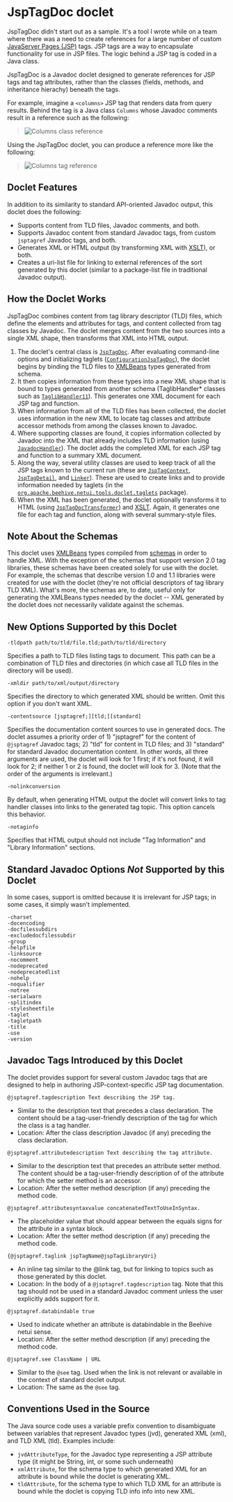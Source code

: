 # JspTagDoc doclet

JspTagDoc didn't start out as a sample. It's a tool I wrote while on a team where there was a need to create references for a large number of custom [JavaServer Pages (JSP)](https://en.wikipedia.org/wiki/JavaServer_Pages) tags. JSP tags are a way to encapsulate functionality for use in JSP files. The logic behind a JSP tag is coded in a Java class.

JspTagDoc is a Javadoc doclet designed to generate references for JSP tags and tag attributes, rather than the classes (fields, methods, and inheritance hierachy) beneath the tags.

For example, imagine a `<columns>` JSP tag that renders data from query results. Behind the tag is a Java class `Columns` whose Javadoc comments result in a reference such as the following:

> ![Columns class reference](images/columns-classref.png)

Using the JspTagDoc doclet, you can produce a reference more like the following:

> ![Columns tag reference](images/columns-jsptagref.png)

## Doclet Features

In addition to its similarity to standard API-oriented Javadoc output, this doclet does the following:

- Supports content from TLD files, Javadoc comments, and both.
- Supports Javadoc content from standard Javadoc tags, from custom `jsptagref` Javadoc tags, and both.
- Generates XML or HTML output (by transforming XML with [XSLT](xslt/)), or both.
- Creates a uri-list file for linking to external references of the sort generated by this doclet (similar to a package-list file in traditional Javadoc output).

## How the Doclet Works

JspTagDoc combines content from tag library descriptor (TLD) files, which define the elements and attributes for tags, and content collected from tag classes by Javadoc. The doclet merges content from the two sources into a single XML shape, then transforms that XML into HTML output.

1. The doclet's central class is [`JspTagDoc`](src/org/apache/beehive/netui/tools/doclet/jsptagref/JspTagDoc.java). After evaluating command-line options and initializing taglets ([`ConfigurationJspTagDoc`](src/org/apache/beehive/netui/tools/doclet/jsptagref/ConfigurationJspTagDoc.java)), the doclet begins by binding the TLD files to [XMLBeans]() types generated from schema.
2. It then copies information from these types into a new XML shape that is bound to types generated from another schema (TaglibHandler* classes such as [`TaglibHandler11`](src/org/apache/beehive/netui/tools/doclet/jsptagref/TaglibHandler11.java)). This generates one XML document for each JSP tag and function.
3. When information from all of the TLD files has been collected, the doclet uses information in the new XML to locate tag classes and attribute accessor methods from among the classes known to Javadoc.
4. Where supporting classes are found, it copies information collected by Javadoc into the XML that already includes TLD information (using [`JavadocHandler`](src/org/apache/beehive/netui/tools/doclet/jsptagref/JavadocHandler.java)). The doclet adds the completed XML for each JSP tag and function to a summary XML document.
5. Along the way, several utility classes are used to keep track of all the JSP tags known to the current run (these are [`JspTagContext`](src/org/apache/beehive/netui/tools/doclet/jsptagref/JspTagContext.java), [`JspTagDetail`](src/org/apache/beehive/netui/tools/doclet/jsptagref/JspTagDetail.java), and [`Linker`](src/org/apache/beehive/netui/tools/doclet/jsptagref/Linker.java)). These are used to create links and to provide information needed by taglets (in the [`org.apache.beehive.netui.tools.doclet.taglets`](src/org/apache/beehive/netui/tools/doclet/taglets/) package).
6. When the XML has been generated, the doclet optionally transforms it to HTML (using [`JspTagDocTransformer`](src/org/apache/beehive/netui/tools/doclet/jsptagref/JspTagDocTransformer.java)) and [XSLT](xslt/). Again, it generates one file for each tag and function, along with several summary-style files.

## Note About the Schemas

This doclet uses [XMLBeans](https://xmlbeans.apache.org/index.html) types compiled from [schemas](schema/) in order to handle XML. With the exception of the schemas that support version 2.0 tag libraries, these schemas have been created solely for use with the doclet. For example, the schemas that describe version 1.0 and 1.1 libraries were created for use with the doclet (they're not official descriptors of tag library TLD XML). What's more, the schemas are, to date, useful only for generating the XMLBeans types needed by the doclet -- XML generated by the doclet does not necessarily validate against the schemas.

## New Options Supported by this Doclet

`-tldpath path/to/tld/file.tld;path/to/tld/directory`

Specifies a path to TLD files listing tags to document.
This path can be a combination of TLD files and directories (in which
case all TLD files in the directory will be used).

`-xmldir path/to/xml/output/directory`

Specifies the directory to which generated XML should be
written. Omit this option if you don't want XML.

`-contentsource [jsptagref;][tld;][standard]`

Specifies the documentation content sources to use in 
generated docs. The doclet assumes a priority order of 1) "jsptagref" for
the content of `@jsptagref` Javadoc tags; 2) "tld" for content in TLD
files; and 3) "standard" for standard Javadoc documentation content. In 
other words, all three arguments are used, the doclet will look for 1 first;
if it's not found, it will look for 2; if neither 1 or 2 is found, the 
doclet will look for 3. (Note that the order of the arguments is irrelevant.)

`-nolinkconversion`

By default, when generating HTML output the doclet will 
convert links to tag handler classes into links to the generated tag topic.
This option cancels this behavior.
  
`-notaginfo`

Specifies that HTML output should not include "Tag Information"
and "Library Information" sections.

## Standard Javadoc Options *Not* Supported by this Doclet

In some cases, support is omitted because it is irrelevant for JSP tags; in some cases, it simply wasn't implemented.

```
-charset
-docencoding
-docfilessubdirs
-excludedocfilessubdir
-group
-helpfile
-linksource
-nocomment
-nodeprecated
-nodeprecatedlist
-nohelp
-noqualifier
-notree
-serialwarn
-splitindex
-stylesheetfile
-taglet
-tagletpath
-title
-use
-version
```

## Javadoc Tags Introduced by this Doclet

The doclet provides support for several custom Javadoc tags that are designed
to help in authoring JSP-context-specific JSP tag documentation. 

`@jsptagref.tagdescription Text describing the JSP tag.`

- Similar to the description text that precedes a class declaration. The content should be a tag-user-friendly description of  the tag for which the class is a tag handler.
- Location: After the class description Javadoc (if any) preceding the class declaration.

`@jsptagref.attributedescription Text describing the tag attribute.`

- Similar to the description text that precedes an attribute setter method. The content should be a tag-user-friendly description of of the attribute for which the setter method is an accessor.
- Location: After the setter method description (if any) preceding the method code.

`@jsptagref.attributesyntaxvalue concatenatedTextToUseInSyntax.`

- The placeholder value that should appear between the equals signs for the attribute in a syntax block.
- Location: After the setter method description (if any) preceding the method code.

`{@jsptagref.taglink jspTagName@jspTagLibraryUri}`

- An inline tag similar to the @link tag, but for linking to topics such as those generated by this doclet. 
- Location: In the body of a `@jsptagref.tagdescription` tag. Note that this tag should not be used in a standard Javadoc comment unless the user explicitly adds support for it.
 
`@jsptagref.databindable true`

- Used to indicate whether an attribute is databindable in the Beehive netui sense.
- Location: After the setter method description (if any) preceding the method code.

`@jsptagref.see ClassName | URL`

- Similar to the `@see` tag. Used when the link is not relevant or available in the context of standard doclet output.
- Location: The same as the `@see` tag. 

## Conventions Used in the Source

The Java source code uses a variable prefix convention to disambiguate between variables that represent Javadoc types (jvd), generated XML (xml), and TLD XML (tld). Examples include:

- `jvdAttributeType`, for the Javadoc type representing a JSP attribute type (it might be String, int, or some such underneath)
- `xmlAttribute`, for the schema type to which generated XML for an attribute is bound while the doclet is generating XML.
- `tldAttribute`, for the schema type to which TLD XML for an attribute is bound while the doclet is copying TLD info info into new XML.